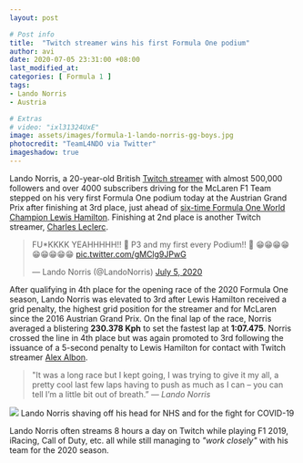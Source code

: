 ```yaml
---
layout: post

# Post info
title:  "Twitch streamer wins his first Formula One podium"
author: avi
date: 2020-07-05 23:31:00 +08:00
last_modified_at:
categories: [ Formula 1 ]
tags:
- Lando Norris
- Austria

# Extras
# video: "ixl31324UxE"
image: assets/images/formula-1-lando-norris-gg-boys.jpg
photocredit: "TeamL4NDO via Twitter"
imageshadow: true
---
```

Lando Norris, a 20-year-old British <a href="https://www.twitch.tv/landonorris" target="blank">Twitch streamer</a> with almost 500,000 followers and over 4000 subscribers driving for the McLaren F1 Team stepped on his very first Formula One podium today at the Austrian Grand Prix after finishing at 3rd place, just ahead of <a href="https://www.formula1.com/en/drivers/lewis-hamilton.html" target="blank">six-time Formula One World Champion Lewis Hamilton</a>. Finishing at 2nd place is another Twitch streamer, <a href="https://www.twitch.tv/charlesleclerc" target="blank">Charles Leclerc</a>.

<blockquote class="twitter-tweet"><p lang="en" dir="ltr">FU*KKKK YEAHHHHH!! 🍾 P3 and my first every Podium!! 🍾 😁😁😁😁😁😁😁😁😁 <a href="https://t.co/gMClg9JPwG">pic.twitter.com/gMClg9JPwG</a></p>&mdash; Lando Norris (@LandoNorris) <a href="https://twitter.com/LandoNorris/status/1279853813357252608?ref_src=twsrc%5Etfw">July 5, 2020</a></blockquote> <script async src="https://platform.twitter.com/widgets.js" charset="utf-8"></script>

After qualifying in 4th place for the opening race of the 2020 Formula One season, Lando Norris was elevated to 3rd after Lewis Hamilton received a grid penalty, the highest grid position for the streamer and for McLaren since the 2016 Austrian Grand Prix. On the final lap of the race, Norris averaged a blistering **230.378 Kph** to set the fastest lap at **1:07.475**. Norris crossed the line in 4th place but was again promoted to 3rd following the issuance of a 5-second penalty to Lewis Hamilton for contact with Twitch streamer <a href="https://www.twitch.tv/albon" target="blank">Alex Albon</a>.

<blockquote>"It was a long race but I kept going, I was trying to give it my all, a pretty cool last few laps having to push as much as I can – you can tell I’m a little bit out of breath.” <cite>— Lando Norris</cite></blockquote>

<img class="caption" src="{{ site.url }}/assets/images/formula-1-baldo-norris.jpg">
<span class="caption">Lando Norris shaving off his head for NHS and for the fight for COVID-19</span>

Lando Norris often streams 8 hours a day on Twitch while playing F1 2019, iRacing, Call of Duty, etc. all while still managing to *"work closely"* with his team for the 2020 season.
